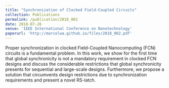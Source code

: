 ```yaml
---
title: "Synchronization of Clocked Field-Coupled Circuits"
collection: Publications
permalink: /publication/2018_002
date: 2018-07-26
venue: 'IEEE International Conference on Nanotechnology'
paperurl: 'http://marcelwa.github.io/files/2018_002.pdf'
---
```


Proper synchronization in clocked Field-Coupled Nanocomputing (FCN) circuits is a fundamental problem. In this work, we show for the first time that global synchronicity is not a mandatory requirement in clocked FCN designs and discuss the considerable restrictions that global synchronicity presents for sequential and large-scale designs. Furthermore, we propose a solution that circumvents design restrictions due to synchronization requirements and present a novel RS-latch.
